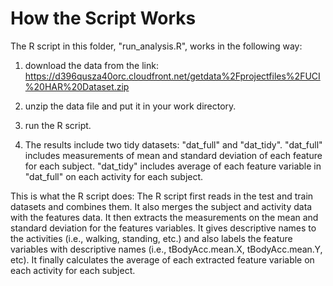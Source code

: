 How the Script Works
=========================
The R script in this folder, "run_analysis.R", works in the following way: 

1. download the data from the link:
https://d396qusza40orc.cloudfront.net/getdata%2Fprojectfiles%2FUCI%20HAR%20Dataset.zip 

2. unzip the data file and put it in your work directory.

3. run the R script. 

4. The results include two tidy datasets: "dat_full" and "dat_tidy". "dat_full" includes measurements of mean and standard deviation of each feature for each subject. "dat_tidy" includes average of each feature variable in "dat_full" on each activity for each subject. 

This is what the R script does: 
The R script first reads in the test and train datasets and combines them. It also merges the subject and activity data with the features data. 
It then extracts the measurements on the mean and standard deviation for the features variables. 
It gives descriptive names to the activities (i.e., walking, standing, etc.) and also labels the feature variables with descriptive names (i.e., tBodyAcc.mean.X, tBodyAcc.mean.Y, etc). 
It finally calculates the average of each extracted feature variable on each activity for each subject. 
